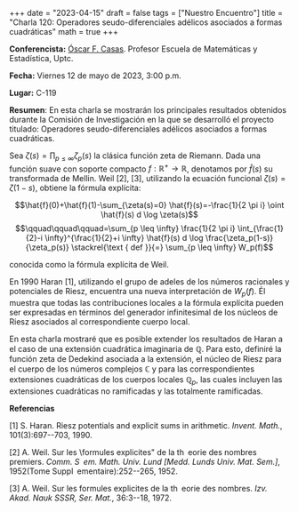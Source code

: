 +++
date  = "2023-04-15"
draft = false
tags  = ["Nuestro Encuentro"]
title = "Charla 120: Operadores seudo-diferenciales adélicos asociados a formas cuadráticas"
math  = true
+++


**Conferencista:**  [Óscar F. Casas](https://matematicas.netlify.app/authors/casas-o/). Profesor Escuela de Matemáticas y Estadística, Uptc.

**Fecha:** Viernes 12 de mayo de 2023, 3:00 p.m.

**Lugar:** C-119

**Resumen**: En esta charla se mostrarán los principales resultados obtenidos durante la Comisión de Investigación en la que se desarrolló el proyecto titulado: Operadores seudo-diferenciales adélicos asociados a formas cuadráticas.

Sea $\zeta(s)=\prod_{p\leq \infty}\zeta_p(s)$ la clásica función  zeta de Riemann.
Dada una función suave con soporte compacto $f:\mathbb{R}^+\rightarrow\mathbb{R}$, denotamos por  $\hat{f}(s)$ su transformada de Mellin. Weil [2], [3], utilizando la ecuación funcional $\zeta(s)=\zeta(1-s)$, obtiene la fórmula explícita:


$$\hat{f}(0)+\hat{f}(1)-\sum_{\zeta(s)=0} \hat{f}(s)=-\frac{1}{2 \pi i} \oint \hat{f}(s) d \log \zeta(s)$$
$$\qquad\qquad\qquad=\sum_{p \leq \infty} \frac{1}{2 \pi i} \int_{\frac{1}{2}-i \infty}^{\frac{1}{2}+i \infty} \hat{f}(s) d \log \frac{\zeta_p(1-s)}{\zeta_p(s)} \stackrel{\text { def }}{=} \sum_{p \leq \infty} W_p(f)$$

conocida como la fórmula explícita de Weil.

En 1990 Haran [1], utilizando el grupo de adeles de los números racionales y potenciales de Riesz, encuentra una nueva interpretación de $W_p(f)$. Él muestra que todas las contribuciones locales a la fórmula explícita pueden ser expresadas en términos del generador infinitesimal de los núcleos de Riesz asociados al correspondiente cuerpo local.


En esta charla mostraré que es posible extender los resultados de  Haran a el caso de una extensión cuadrática imaginaria de $\mathbb{Q}$. Para esto, definiré la función zeta de Dedekind asociada a la extensión, el núcleo de Riesz para el cuerpo de los números complejos $\mathbb{C}$  y para las correspondientes extensiones cuadráticas de los cuerpos locales  $\mathbb{Q}_p$, las cuales incluyen las extensiones cuadráticas no ramificadas y las totalmente ramificadas. 

**Referencias**

[1] S. Haran. Riesz potentials and explicit sums in arithmetic. *Invent. Math.*, 101(3):697--703, 1990.

[2] A. Weil. Sur les \formules explicites" de la th eorie des nombres premiers. *Comm. S em. Math. Univ. Lund [Medd. Lunds Univ. Mat. Sem.]*, 1952(Tome Suppl ementaire):252--265, 1952.

[3] A. Weil. Sur les formules explicites de la th eorie des nombres. *Izv. Akad. Nauk SSSR, Ser. Mat.*, 36:3--18, 1972.
